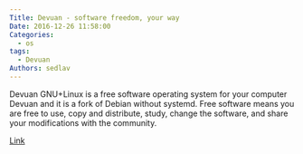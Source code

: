 ```yaml
---
Title: Devuan - software freedom, your way
Date: 2016-12-26 11:58:00
Categories:
  - os
tags:
  - Devuan
Authors: sedlav
---
```


Devuan GNU+Linux is a free software operating system for your computer Devuan and it is a fork of Debian without systemd. Free software means you are free to use, copy and distribute, study, change the software, and share your modifications with the community.

[Link](https://devuan.org)
